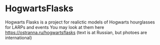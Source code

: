 # HogwartsFlasks
Hogwarts Flasks is a project for realictic models of Hogwarts hourglasses for LARPs and events
You may look at them here https://ostranna.ru/hogwartsflasks (text is at Russian, but photoes are international) 
